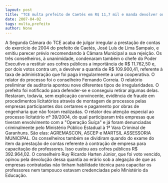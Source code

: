 ```yaml
---
layout: post
title: "TCE multa prefeito de Caetés em R$ 11,7 mil e manda devolver outros R$ 109 mil aos cofres públicos"
date: 2007-04-02
tags: multa,prefeito
author: None
---
```

A Segunda Câmara do TCE acaba de julgar irregular a prestação de contas do exercício de 2004 do prefeito de Caetés, José Luís de Lima Sampaio, e emitiu parecer prévio recomendando à Câmara Municipal a sua rejeição.
Os três conselheiros, à unanimidade, condenaram também o chefe do Poder Executivo a restituir aos cofres públicos a importância de R$ 11.762,50 e, por dois votos contra um, a devolver a quantia de R$ 109.900,41, referente à taxa de administração que foi paga irregularmente a uma cooperativa. O relator do processo foi o conselheiro Fernando Correia. 
O relatório preliminar de auditoria apontou nove diferentes tipos de irregularidades. O prefeito foi notificado para defender-se e conseguiu retirar algumas delas. Restaram, todavia, sem explicação convincente, evidência de fraude em procedimentos licitatórios através de montagem de processos pelas empresas participantes dos certames e pagamento por obras de engenharia que não foram realizadas.
O relator deu atenção especial ao processo licitatório nº 39/2004, do qual participaram três empresas que tiveram envolvimento com a \"Operação Suíça\" e já foram denunciadas criminalmente pelo Ministério Público Estadual à 1ª Vara Criminal de Garanhuns. 
São elas: AGREMASCON, ASCEP e MARTSIL ASSESSORIA MUNICIPAL.
Os conselheiros também se dividiram quando do exame do item da prestação de contas referente à contração de empresa para capacitação de professores. Isso custou aos cofres públicos R$ 392.964,02. 
O conselheiro Ruy Ricardo Harten Júnior, que foi voto vencido, opinou pela devolução dessa quantia ao erário sob a alegação de que as empresas contratadas não tinham habilidade técnica para capacitar os professores nem tampouco estavam credenciadas pelo Ministério da Educação.  